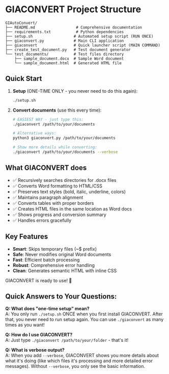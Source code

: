 # GIACONVERT Project Structure

```
GIAutoConvert/
├── README.md                  # Comprehensive documentation
├── requirements.txt           # Python dependencies  
├── setup.sh                  # Automated setup script (RUN ONCE)
├── giaconvert.py             # Main CLI application
├── giaconvert                # Quick launcher script (MAIN COMMAND)
├── create_test_document.py   # Test document generator
└── test_documents/           # Test files directory
    ├── sample_document.docx  # Sample Word document
    └── sample_document.html  # Generated HTML file
```

## Quick Start

1. **Setup** (ONE-TIME ONLY - you never need to do this again):
   ```bash
   ./setup.sh
   ```

2. **Convert documents** (use this every time):
   ```bash
   # EASIEST WAY - just type this:
   ./giaconvert /path/to/your/documents
   
   # Alternative ways:
   python3 giaconvert.py /path/to/your/documents
   
   # Show more details while converting:
   ./giaconvert /path/to/your/documents --verbose
   ```

## What GIACONVERT does

- ✅ Recursively searches directories for .docx files
- ✅ Converts Word formatting to HTML/CSS
- ✅ Preserves text styles (bold, italic, underline, colors)
- ✅ Maintains paragraph alignment
- ✅ Converts tables with proper borders
- ✅ Creates HTML files in the same location as Word docs
- ✅ Shows progress and conversion summary
- ✅ Handles errors gracefully

## Key Features

- **Smart**: Skips temporary files (~$ prefix)
- **Safe**: Never modifies original Word documents
- **Fast**: Efficient batch processing
- **Robust**: Comprehensive error handling
- **Clean**: Generates semantic HTML with inline CSS

GIACONVERT is ready to use! 🚀

## Quick Answers to Your Questions:

**Q: What does "one-time setup" mean?**  
A: You only run `./setup.sh` ONCE when you first install GIACONVERT. After that, you never need to run setup again. You can use `./giaconvert` as many times as you want!

**Q: How do I use GIACONVERT?**  
A: Just type `./giaconvert /path/to/your/folder` - that's it!

**Q: What is verbose output?**  
A: When you add `--verbose`, GIACONVERT shows you more details about what it's doing (like which files it's processing and more detailed error messages). Without `--verbose`, you only see the basic information.